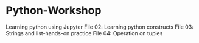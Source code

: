 # Python-Workshop
Learning python using Jupyter
File 02: Learning python constructs
File 03: Strings and list-hands-on practice
File 04: Operation on tuples
